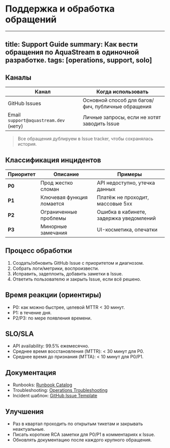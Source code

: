 # Поддержка и обработка обращений

---
title: Support Guide
summary: Как вести обращения по AquaStream в одиночной разработке.
tags: [operations, support, solo]
---

## Каналы

| Канал                                 | Когда использовать |
|---------------------------------------|-------------------|
| GitHub Issues                         | Основной способ для багов/фич, публичные обращения |
| Email `support@aquastream.dev` (нету) | Личные запросы, если не хотят заводить Issue |

> Все обращения дублируем в Issue tracker, чтобы сохранялась история.

## Классификация инцидентов

| Приоритет | Описание | Примеры |
|-----------|----------|---------|
| **P0** | Прод жестко сломан | API недоступно, утечка данных |
| **P1** | Ключевая функция ломается | Платёж не проходит, массовые 5xx |
| **P2** | Ограниченные проблемы | Ошибка в кабинете, задержка уведомлений |
| **P3** | Минорные замечания | UI-косметика, опечатки |

## Процесс обработки

1. Создать/обновить GitHub Issue с приоритетом и диагнозом.
2. Собрать логи/метрики, воспроизвести.
3. Исправить, задеплоить, добавить заметки в Issue.
4. Ответить пользователю и закрыть Issue, если всё решено.

## Время реакции (ориентиры)

- P0: как можно быстрее, целевой MTTR < 30 минут.
- P1: в течение дня.
- P2/P3: по мере появления времени.

## SLO/SLA

- API availability: 99.5% ежемесячно.
- Среднее время восстановления (MTTR): < 30 минут для P0.
- Среднее время до признания (MTTA): < 10 минут для P0/P1.

## Документация

- Runbooks: [Runbook Catalog](../runbooks/incident-response.md)
- Troubleshooting: [Operations Troubleshooting](../troubleshooting.md)
- Incident шаблон: [GitHub Issue Template](https://github.com/egorov-ma/aquastream/blob/main/.github/ISSUE_TEMPLATE/incident-report.md)

## Улучшения

- Раз в квартал проходить по открытым тикетам и закрывать неактуальные.
- Писать короткие RCA заметки для P0/P1 в комментариях к Issue.
- Обновлять документацию после каждого крупного обращения.
